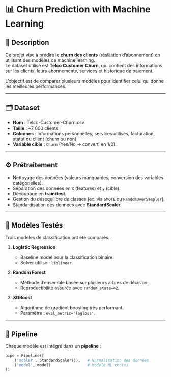 
# 📊 Churn Prediction with Machine Learning

## 📌 Description
Ce projet vise à prédire le **churn des clients** (résiliation d’abonnement) en utilisant des modèles de machine learning.  
Le dataset utilisé est **Telco Customer Churn**, qui contient des informations sur les clients, leurs abonnements, services et historique de paiement.

L’objectif est de comparer plusieurs modèles pour identifier celui qui donne les meilleures performances.

---

## 🗂️ Dataset
- **Nom** : Telco-Customer-Churn.csv  
- **Taille** : ~7 000 clients  
- **Colonnes** : Informations personnelles, services utilisés, facturation, statut du client (churn ou non).  
- **Variable cible** : `Churn` (Yes/No → converti en 1/0).

---

## ⚙️ Prétraitement
- Nettoyage des données (valeurs manquantes, conversion des variables catégorielles).  
- Séparation des données en `X` (features) et `y` (cible).  
- Découpage en **train/test**.  
- Gestion du déséquilibre de classes (ex. via `SMOTE` ou `RandomOverSampler`).  
- Standardisation des données avec **StandardScaler**.  

---

## 🤖 Modèles Testés
Trois modèles de classification ont été comparés :  

1. **Logistic Regression**  
   - Baseline model pour la classification binaire.  
   - Solver utilisé : `liblinear`.  

2. **Random Forest**  
   - Méthode d’ensemble basée sur plusieurs arbres de décision.  
   - Reproductibilité assurée avec `random_state=42`.  

3. **XGBoost**  
   - Algorithme de gradient boosting très performant.  
   - Paramètre : `eval_metric='logloss'`.  

---

## 🔄 Pipeline
Chaque modèle est intégré dans un **pipeline** :  

```python
pipe = Pipeline([
    ('scaler', StandardScaler()),   # Normalisation des données
    ('model', model)                # Modèle ML choisi
])
